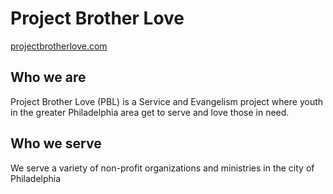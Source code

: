 # Project Brother Love
[projectbrotherlove.com](https://projectbrotherlove.com)

## Who we are
Project Brother Love (PBL) is a Service and Evangelism project where youth in the greater Philadelphia area get to serve and love those in need.

## Who we serve
We serve a variety of non-profit organizations and ministries in the city of Philadelphia
